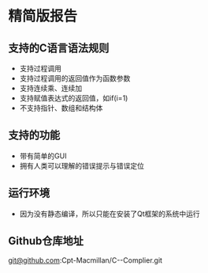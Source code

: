 # 精简版报告


## 支持的C语言语法规则
+ 支持过程调用
+ 支持过程调用的返回值作为函数参数
+ 支持连续乘、连续加
+ 支持赋值表达式的返回值，如if(i=1)
+ 不支持指针、数组和结构体

## 支持的功能
+ 带有简单的GUI
+ 拥有人类可以理解的错误提示与错误定位

## 运行环境
+ 因为没有静态编译，所以只能在安装了Qt框架的系统中运行



## Github仓库地址
git@github.com:Cpt-Macmillan/C--Complier.git
